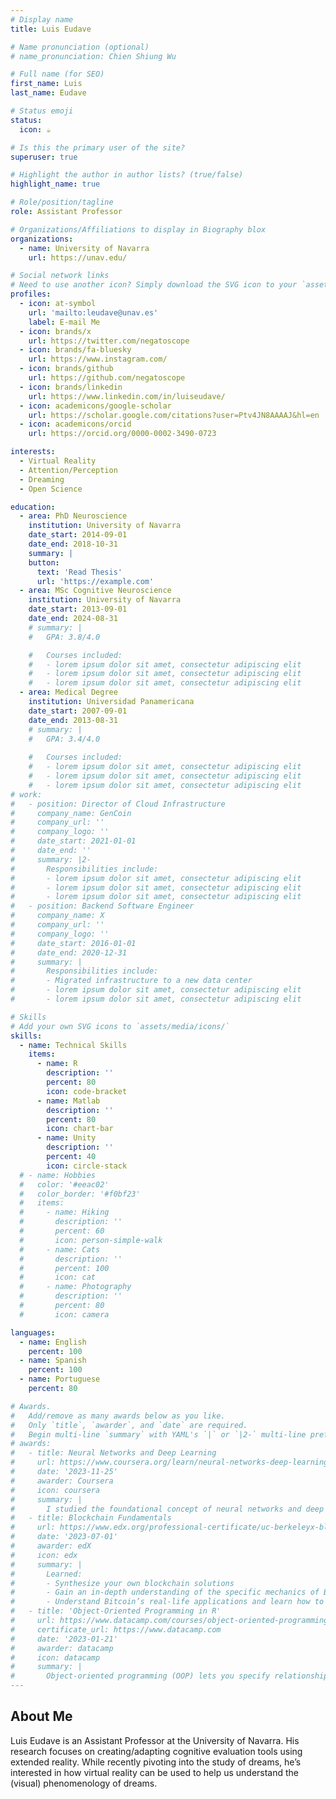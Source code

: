 ```yaml
---
# Display name
title: Luis Eudave

# Name pronunciation (optional)
# name_pronunciation: Chien Shiung Wu

# Full name (for SEO)
first_name: Luis
last_name: Eudave

# Status emoji
status:
  icon: ☕️

# Is this the primary user of the site?
superuser: true

# Highlight the author in author lists? (true/false)
highlight_name: true

# Role/position/tagline
role: Assistant Professor

# Organizations/Affiliations to display in Biography blox
organizations:
  - name: University of Navarra
    url: https://unav.edu/

# Social network links
# Need to use another icon? Simply download the SVG icon to your `assets/media/icons/` folder.
profiles:
  - icon: at-symbol
    url: 'mailto:leudave@unav.es'
    label: E-mail Me
  - icon: brands/x
    url: https://twitter.com/negatoscope
  - icon: brands/fa-bluesky
    url: https://www.instagram.com/
  - icon: brands/github
    url: https://github.com/negatoscope
  - icon: brands/linkedin
    url: https://www.linkedin.com/in/luiseudave/
  - icon: academicons/google-scholar
    url: https://scholar.google.com/citations?user=Ptv4JN8AAAAJ&hl=en
  - icon: academicons/orcid
    url: https://orcid.org/0000-0002-3490-0723

interests:
  - Virtual Reality
  - Attention/Perception
  - Dreaming
  - Open Science

education:
  - area: PhD Neuroscience
    institution: University of Navarra
    date_start: 2014-09-01
    date_end: 2018-10-31
    summary: |
    button:
      text: 'Read Thesis'
      url: 'https://example.com'
  - area: MSc Cognitive Neuroscience
    institution: University of Navarra
    date_start: 2013-09-01
    date_end: 2024-08-31
    # summary: |
    #   GPA: 3.8/4.0

    #   Courses included:
    #   - lorem ipsum dolor sit amet, consectetur adipiscing elit
    #   - lorem ipsum dolor sit amet, consectetur adipiscing elit
    #   - lorem ipsum dolor sit amet, consectetur adipiscing elit
  - area: Medical Degree
    institution: Universidad Panamericana
    date_start: 2007-09-01
    date_end: 2013-08-31
    # summary: |
    #   GPA: 3.4/4.0
      
    #   Courses included:
    #   - lorem ipsum dolor sit amet, consectetur adipiscing elit
    #   - lorem ipsum dolor sit amet, consectetur adipiscing elit
    #   - lorem ipsum dolor sit amet, consectetur adipiscing elit
# work:
#   - position: Director of Cloud Infrastructure
#     company_name: GenCoin
#     company_url: ''
#     company_logo: ''
#     date_start: 2021-01-01
#     date_end: ''
#     summary: |2-
#       Responsibilities include:
#       - lorem ipsum dolor sit amet, consectetur adipiscing elit
#       - lorem ipsum dolor sit amet, consectetur adipiscing elit
#       - lorem ipsum dolor sit amet, consectetur adipiscing elit
#   - position: Backend Software Engineer
#     company_name: X
#     company_url: ''
#     company_logo: ''
#     date_start: 2016-01-01
#     date_end: 2020-12-31
#     summary: |
#       Responsibilities include:
#       - Migrated infrastructure to a new data center
#       - lorem ipsum dolor sit amet, consectetur adipiscing elit
#       - lorem ipsum dolor sit amet, consectetur adipiscing elit

# Skills
# Add your own SVG icons to `assets/media/icons/`
skills:
  - name: Technical Skills
    items:
      - name: R
        description: ''
        percent: 80
        icon: code-bracket
      - name: Matlab
        description: ''
        percent: 80
        icon: chart-bar
      - name: Unity
        description: ''
        percent: 40
        icon: circle-stack
  # - name: Hobbies
  #   color: '#eeac02'
  #   color_border: '#f0bf23'
  #   items:
  #     - name: Hiking
  #       description: ''
  #       percent: 60
  #       icon: person-simple-walk
  #     - name: Cats
  #       description: ''
  #       percent: 100
  #       icon: cat
  #     - name: Photography
  #       description: ''
  #       percent: 80
  #       icon: camera

languages:
  - name: English
    percent: 100
  - name: Spanish
    percent: 100
  - name: Portuguese
    percent: 80

# Awards.
#   Add/remove as many awards below as you like.
#   Only `title`, `awarder`, and `date` are required.
#   Begin multi-line `summary` with YAML's `|` or `|2-` multi-line prefix and indent 2 spaces below.
# awards:
#   - title: Neural Networks and Deep Learning
#     url: https://www.coursera.org/learn/neural-networks-deep-learning
#     date: '2023-11-25'
#     awarder: Coursera
#     icon: coursera
#     summary: |
#       I studied the foundational concept of neural networks and deep learning. By the end, I was familiar with the significant technological trends driving the rise of deep learning; build, train, and apply fully connected deep neural networks; implement efficient (vectorized) neural networks; identify key parameters in a neural network’s architecture; and apply deep learning to your own applications.
#   - title: Blockchain Fundamentals
#     url: https://www.edx.org/professional-certificate/uc-berkeleyx-blockchain-fundamentals
#     date: '2023-07-01'
#     awarder: edX
#     icon: edx
#     summary: |
#       Learned:
#       - Synthesize your own blockchain solutions
#       - Gain an in-depth understanding of the specific mechanics of Bitcoin
#       - Understand Bitcoin’s real-life applications and learn how to attack and destroy Bitcoin, Ethereum, smart contracts and Dapps, and alternatives to Bitcoin’s Proof-of-Work consensus algorithm
#   - title: 'Object-Oriented Programming in R'
#     url: https://www.datacamp.com/courses/object-oriented-programming-with-s3-and-r6-in-r
#     certificate_url: https://www.datacamp.com
#     date: '2023-01-21'
#     awarder: datacamp
#     icon: datacamp
#     summary: |
#       Object-oriented programming (OOP) lets you specify relationships between functions and the objects that they can act on, helping you manage complexity in your code. This is an intermediate level course, providing an introduction to OOP, using the S3 and R6 systems. S3 is a great day-to-day R programming tool that simplifies some of the functions that you write. R6 is especially useful for industry-specific analyses, working with web APIs, and building GUIs.
---
```


## About Me

Luis Eudave is an Assistant Professor at the University of Navarra. His research focuses on creating/adapting cognitive evaluation tools using extended reality. While recently pivoting into the study of dreams, he’s interested in how virtual reality can be used to help us understand the (visual) phenomenology of dreams.
